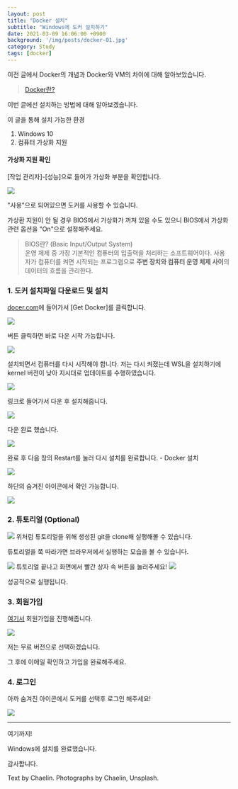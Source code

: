```yaml
---
layout: post
title: "Docker 설치"
subtitle: "Windows에 도커 설치하기"
date: 2021-03-09 16:06:00 +0900
background: '/img/posts/docker-01.jpg'
category: Study
tags: [docker]
---
```

이전 글에서 Docker의 개념과 Docker와 VM의 차이에 대해 알아보았습니다.

> <a href="https://chaelin1211.github.io/study/2021/03/06/docker-start.html">Docker란?</a>

이번 글에선 설치하는 방법에 대해 알아보겠습니다.

이 글을 통해 설치 가능한 환경
1. Windows 10
2. 컴퓨터 가상화 지원

#### 가상화 지원 확인
[작업 관리자]-[성능]으로 들어가 가상화 부분을 확인합니다.

<img class="img-fluid" src="/img/posts/inPost/docker-02-01.png">

"사용"으로 되어있으면 도커를 사용할 수 있습니다.

가상환 지원이 안 될 경우 BIOS에서 가상화가 꺼져 있을 수도 있으니 BIOS에서 가상화 관련 옵션을 "On"으로 설정해주세요.

> BIOS란? (Basic Input/Output System)   
> 운영 체제 중 가장 기본적인 컴퓨터의 입출력을 처리하는 소프트웨어이다. 사용자가 컴퓨터를 켜면 시작되는 프로그램으로 **주변 장치와 컴퓨터 운영 체제 사이**의 데이터의 흐름을 관리한다.

### 1. 도커 설치파일 다운로드 및 설치
<a href="https://hub.docker.com/editions/community/docker-ce-desktop-windows/">docer.com</a>에 들어가서 [Get Docker]를 클릭합니다.

<img class="img-fluid" src="/img/posts/inPost/docker-02-02.png">

버튼 클릭하면 바로 다운 시작 가능합니다.

<img class="img-fluid" src="/img/posts/inPost/docker-02-03.png">

설치되면서 컴퓨터를 다시 시작해야 합니다. 저는 다시 켜졌는데 WSL을 설치하기에 kernel 버전이 낮아 지시대로 업데이트를 수행하였습니다.

<img class="img-fluid" src="/img/posts/inPost/docker-02-04.png">

링크로 들어가서 다운 후 설치해줍니다.

<img class="img-fluid" src="/img/posts/inPost/docker-02-05.png">

다운 완료 했습니다.

<img class="img-fluid" src="/img/posts/inPost/docker-02-06.png">

완료 후 다음 창의 Restart를 눌러 다시 설치를 완료합니다. - Docker 설치

<img class="img-fluid" src="/img/posts/inPost/docker-02-04.png">

하단의 숨겨진 아이콘에서 확인 가능합니다.

<img class="img-fluid" src="/img/posts/inPost/docker-02-10.png">


### 2. 튜토리얼 (Optional)
<img class="img-fluid" src="/img/posts/inPost/docker-02-07.png">
위처럼 튜토리얼을 위해 생성된 git을 clone해 실행해볼 수 있습니다.

튜토리얼을 쭉 따라가면 브라우저에서 실행하는 모습을 볼 수 있습니다.

<img class="img-fluid" src="/img/posts/inPost/docker-02-09.png">
튜토리얼 끝나고 화면에서 빨간 상자 속 버튼을 눌러주세요!

<img class="img-fluid" src="/img/posts/inPost/docker-02-08.png">

성공적으로 실행됩니다.

### 3. 회원가입
<a href="https://hub.docker.com/signup">여기서</a> 회원가입을 진행해줍니다.

<img class="img-fluid" src="/img/posts/inPost/docker-02-11.png">

저는 무료 버전으로 선택하겠습니다.

그 후에 이메일 확인하고 가입을 완료해주세요.

### 4. 로그인
아까 숨겨진 아이콘에서 도커를 선택후 로그인 해주세요!

<img class="img-fluid" src="/img/posts/inPost/docker-02-12.png">

*****

여기까지! 

Windows에 설치를 완료했습니다.

감사합니다.

<p class = "placeholder">Text by Chaelin. Photographs by Chaelin, Unsplash.</p>